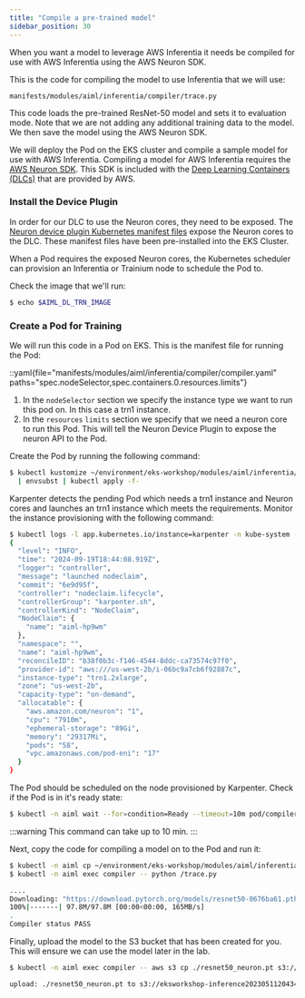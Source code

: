 ```yaml
---
title: "Compile a pre-trained model"
sidebar_position: 30
---
```


When you want a model to leverage AWS Inferentia it needs be compiled for use with AWS Inferentia using the AWS Neuron SDK.

This is the code for compiling the model to use Inferentia that we will use:

```file
manifests/modules/aiml/inferentia/compiler/trace.py
```

This code loads the pre-trained ResNet-50 model and sets it to evaluation mode. Note that we are not adding any additional training data to the model. We then save the model using the AWS Neuron SDK.

We will deploy the Pod on the EKS cluster and compile a sample model for use with AWS Inferentia. Compiling a model for AWS Inferentia requires the [AWS Neuron SDK](https://aws.amazon.com/machine-learning/neuron/). This SDK is included with the [Deep Learning Containers (DLCs)](https://github.com/aws/deep-learning-containers/blob/v8.12-tf-1.15.5-tr-gpu-py37/available_images.md#neuron-inference-containers) that are provided by AWS.

### Install the Device Plugin

In order for our DLC to use the Neuron cores, they need to be exposed. The [Neuron device plugin Kubernetes manifest files](https://github.com/aws-neuron/aws-neuron-sdk/tree/master/src/k8) expose the Neuron cores to the DLC. These manifest files have been pre-installed into the EKS Cluster.

When a Pod requires the exposed Neuron cores, the Kubernetes scheduler can provision an Inferentia or Trainium node to schedule the Pod to.

Check the image that we'll run:

```bash
$ echo $AIML_DL_TRN_IMAGE
```

### Create a Pod for Training

We will run this code in a Pod on EKS. This is the manifest file for running the Pod:

::yaml{file="manifests/modules/aiml/inferentia/compiler/compiler.yaml" paths="spec.nodeSelector,spec.containers.0.resources.limits"}

1. In the `nodeSelector` section we specify the instance type we want to run this pod on. In this case a trn1 instance.
2. In the `resources` `limits` section we specify that we need a neuron core to run this Pod. This will tell the Neuron Device Plugin to expose the neuron API to the Pod.

Create the Pod by running the following command:

```bash timeout=900
$ kubectl kustomize ~/environment/eks-workshop/modules/aiml/inferentia/compiler \
  | envsubst | kubectl apply -f-
```

Karpenter detects the pending Pod which needs a trn1 instance and Neuron cores and launches an trn1 instance which meets the requirements. Monitor the instance provisioning with the following command:

```bash test=false
$ kubectl logs -l app.kubernetes.io/instance=karpenter -n kube-system -f | jq
{
  "level": "INFO",
  "time": "2024-09-19T18:44:08.919Z",
  "logger": "controller",
  "message": "launched nodeclaim",
  "commit": "6e9d95f",
  "controller": "nodeclaim.lifecycle",
  "controllerGroup": "karpenter.sh",
  "controllerKind": "NodeClaim",
  "NodeClaim": {
    "name": "aiml-hp9wm"
  },
  "namespace": "",
  "name": "aiml-hp9wm",
  "reconcileID": "b38f0b3c-f146-4544-8ddc-ca73574c97f0",
  "provider-id": "aws:///us-west-2b/i-06bc9a7cb6f92887c",
  "instance-type": "trn1.2xlarge",
  "zone": "us-west-2b",
  "capacity-type": "on-demand",
  "allocatable": {
    "aws.amazon.com/neuron": "1",
    "cpu": "7910m",
    "ephemeral-storage": "89Gi",
    "memory": "29317Mi",
    "pods": "58",
    "vpc.amazonaws.com/pod-eni": "17"
  }
}
```

The Pod should be scheduled on the node provisioned by Karpenter. Check if the Pod is in it's ready state:

```bash timeout=600
$ kubectl -n aiml wait --for=condition=Ready --timeout=10m pod/compiler
```

:::warning
This command can take up to 10 min.
:::

Next, copy the code for compiling a model on to the Pod and run it:

```bash timeout=240
$ kubectl -n aiml cp ~/environment/eks-workshop/modules/aiml/inferentia/compiler/trace.py compiler:/
$ kubectl -n aiml exec compiler -- python /trace.py

....
Downloading: "https://download.pytorch.org/models/resnet50-0676ba61.pth" to /root/.cache/torch/hub/checkpoints/resnet50-0676ba61.pth
100%|-------| 97.8M/97.8M [00:00<00:00, 165MB/s]
.
Compiler status PASS
```

Finally, upload the model to the S3 bucket that has been created for you. This will ensure we can use the model later in the lab.

```bash
$ kubectl -n aiml exec compiler -- aws s3 cp ./resnet50_neuron.pt s3://$AIML_NEURON_BUCKET_NAME/

upload: ./resnet50_neuron.pt to s3://eksworkshop-inference20230511204343601500000001/resnet50_neuron.pt
```
